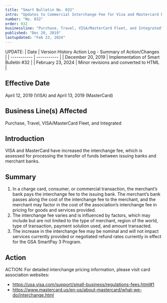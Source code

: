 ```yaml
---
title: "Smart Bulletin No. 032"
intro: "Updates to Commercial Interchange Fee for Visa and Mastercard Products"
number: "No. 032"
order: 032
businessline: "Purchase, Travel, VISA/MasterCard Fleet, and Integrated"
published: "Dec 20, 2019"
lastupdated: "Feb 23, 2024"
---
```


UPDATE:
| Date | Version History Action Log - Summary of Action/Changes |
| ----------- | ----------- |
| December 20, 2019 | Implementation of Smart Bulletin #32 |
| February 23, 2024 | Minor revisions and converted to HTML |

## Effective Date

April 12, 2019 (VISA) and April 13, 2019 (MasterCard)

## Business Line(s) Affected

Purchase, Travel, VISA/MasterCard Fleet, and Integrated

## Introduction

VISA and MasterCard have increased the interchange fee, which is assessed for processing the transfer of funds between issuing banks and merchant banks. 

## Summary

1. In a charge card, consumer, or commercial transaction, the merchant’s bank pays the interchange fee to the issuing bank. The merchant’s bank passes along the cost of the interchange fee to the merchant, and the merchant may factor in the cost of the association’s interchange fee in pricing for goods and services provided.
2. The interchange fee varies and is influenced by factors, which may include but are not limited to the type of merchant, region of the world, type of transaction, payment solution used, and amount transacted.
3. The increase in the interchange fee may be nominal and will not impact services currently provided or negotiated refund rates currently in effect for the GSA SmartPay 3 Program.

## Action

ACTION:
For detailed interchange pricing information, please visit card association websites: 
- https://usa.visa.com/support/small-business/regulations-fees.html#1
- https://www.mastercard.us/en-us/about-mastercard/what-we-do/interchange.html
